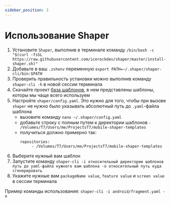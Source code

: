 ```yaml
---
sidebar_position: 3
---
```


# Использование Shaper

1. Установите `Shaper`, выполнив в терминале команду `/bin/bash -c "$(curl -fsSL https://raw.githubusercontent.com/icerockdev/shaper/master/install-shaper.sh)"`
1. Добавьте в ваш `.zshenv` переменную `export PATH=~/.shaper/shaper-cli/bin:$PATH` 
1. Проверить правильность установки можно выполнив команду `shaper-cli -h` в новой сессии терминала
1. Скачайте проект [база шаблонов](https://gitlab.icerockdev.com/scl/boilerplate/mobile-shaper-templates), в нем представлены шаблоны, которы мы чаще всего используем
1. Настройте `shaper/config.yaml`. Это нужно для того, чтобы при вызове `shaper` не нужно было указывать абсолютный путь до `.yaml`-файла шаблона
   - вызовите команду `nano ~/.shaper/config.yaml`
   - добавьте строку с полным путем к директории шаблонов `- /Volumes/T7/Users/me/ProjectsT7/mobile-shaper-templates`
   - получиться должно примерно так:
      ```text
      repositories:
           - /Volumes/T7/Users/me/ProjectsT7/mobile-shaper-templates
      ```
1. Выберите нужный вам шаблон
1. Запустите команду `shaper-cli -i относительный директории шаблонов путь до yaml-файла нужного вам шаблона -o относительный путь куда сгенерировать`
1. Укажите нужные вам `packageName value`, `feature value` и `screen value` в сессии терминала

Пример команды использования: `shaper-cli -i android/fragment.yaml -o ` 
